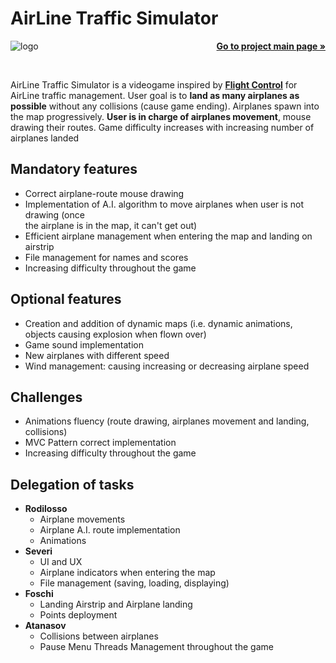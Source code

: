 <h1>AirLine Traffic Simulator</h1>
<img align="left"src="https://github.com/andreafoschi00/OOP20-alt-sim/blob/master/src/main/resources/images/logos/logo.png?raw=true" alt="logo">
<p align="right">
    <a href="https://github.com/andreafoschi00/OOP20-alt-sim"><strong>Go to project main page »</strong></a>
</p>
<br />
<p>
    AirLine Traffic Simulator is a videogame inspired by <a href="https://www.youtube.com/watch?v=KTH084KeFBc"><strong>Flight Control</strong></a>
    for AirLine traffic management. User goal is to <strong>land as many airplanes as possible</strong> without any collisions (cause game ending). 
    Airplanes spawn into the map progressively. <strong>User is in charge of airplanes movement</strong>, mouse drawing their routes. Game difficulty 
    increases with increasing number of airplanes landed    
  </p>

<h2>Mandatory features</h2>
 <ul>
    <li>Correct airplane-route mouse drawing</li>
    <li>Implementation of A.I. algorithm to move airplanes when user is not drawing (once <br />
        the airplane is in the map, it can't get out)</li>
    <li>Efficient airplane management when entering the map and landing on airstrip</li>
    <li>File management for names and scores</li>
    <li>Increasing difficulty throughout the game</li>
</ul>

<h2>Optional features</h2>
 <ul>
    <li>Creation and addition of dynamic maps (i.e. dynamic animations, objects causing explosion when flown over)</li>
    <li>Game sound implementation</li>
    <li>New airplanes with different speed</li>
    <li>Wind management: causing increasing or decreasing airplane speed</li>
</ul>

<h2>Challenges</h2>
 <ul>
    <li>Animations fluency (route drawing, airplanes movement and landing, collisions)</li>
    <li>MVC Pattern correct implementation</li>
    <li>Increasing difficulty throughout the game</li>
</ul> 

<h2>Delegation of tasks</h2>
 <ul>
    <li>
        <strong>Rodilosso</strong>
            <ul>
                <li>Airplane movements</li>
                <li>Airplane A.I. route implementation</li>
                <li>Animations</li>
            </ul> 
    </li>
    <li>
        <strong>Severi</strong>
            <ul>
                <li>UI and UX</li>
                <li>Airplane indicators when entering the map</li>
                <li>File management (saving, loading, displaying)</li>
            </ul> 
    </li>
    <li>
        <strong>Foschi</strong>
            <ul>
                <li>Landing Airstrip and Airplane landing</li>
                <li>Points deployment</li>
            </ul> 
    </li>
    <li>
        <strong>Atanasov</strong>
            <ul>
                <li>Collisions between airplanes</li>
                <li>Pause Menu Threads Management throughout the game</li>
            </ul> 
    </li>
</ul>
